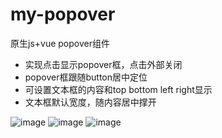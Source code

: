 # my-popover

原生js+vue popover组件

- 实现点击显示popover框，点击外部关闭
- popover框跟随button居中定位
- 可设置文本框的内容和top bottom left right显示
- 文本框默认宽度，随内容居中撑开


![image](https://user-images.githubusercontent.com/48984921/115686337-ac370280-a38b-11eb-938b-d733124932df.png)
![image](https://user-images.githubusercontent.com/48984921/115686488-d25ca280-a38b-11eb-8435-908bb38b9e5e.png)
![image](https://user-images.githubusercontent.com/48984921/115686581-ea342680-a38b-11eb-9399-250cb7502b3a.png)


